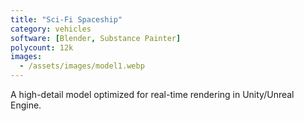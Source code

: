 ```yaml
---
title: "Sci-Fi Spaceship"
category: vehicles
software: [Blender, Substance Painter]
polycount: 12k
images:
  - /assets/images/model1.webp
---
```


A high-detail model optimized for real-time rendering in Unity/Unreal Engine.
